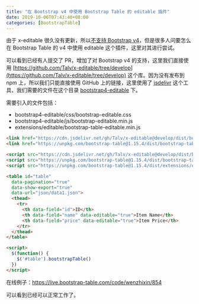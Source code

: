 ```yaml
---
title: "在 Bootstrap v4 中使用 Bootstrap Table 的 editable 插件"
date: 2019-10-06T07:43:40+08:00
categories: [BootstrapTable]
---
```


由于 x-editable 很久没有更新，所以[不支持 Bootstrap v4](https://github.com/wenzhixin/bootstrap-table/issues/3705)，但是很多人问要怎么在 Bootstrap Table 的 v4 中使用 editable 这个插件，这里对其进行尝试。

可以看到已经有人提交了 PR，增加了对 Bootstrap v4 的支持，这里我们直接使用 [https://github.com/Talv/x-editable/tree/develop](https://github.com/Talv/x-editable/tree/develop) 这个库。因为没有发布到 npm 上，所以我们只能直接使用 GitHub 上的链接，这里使用了 [jsdelivr](https://www.jsdelivr.com) 这个工具，我们需要的文件在这个目录 [bootstrap4-editable](https://cdn.jsdelivr.net/gh/Talv/x-editable@develop/dist/bootstrap4-editable/) 下。

需要引入的文件包括：

* bootstrap4-editable/css/bootstrap-editable.css
* bootstrap4-editable/js/bootstrap-editable.min.js
* extensions/editable/bootstrap-table-editable.min.js

```html
<link href="https://cdn.jsdelivr.net/gh/Talv/x-editable@develop/dist/bootstrap4-editable/css/bootstrap-editable.css" rel="stylesheet">
<link href="https://unpkg.com/bootstrap-table@1.15.4/dist/bootstrap-table.min.css" rel="stylesheet">

<script src="https://cdn.jsdelivr.net/gh/Talv/x-editable@develop/dist/bootstrap4-editable/js/bootstrap-editable.min.js"></script>
<script src="https://unpkg.com/bootstrap-table@1.15.4/dist/bootstrap-table.min.js"></script>
<script src="https://unpkg.com/bootstrap-table@1.15.4/dist/extensions/editable/bootstrap-table-editable.min.js"></script>

<table id="table"
  data-pagination="true"
  data-show-export="true"
  data-url="json/data1.json">
  <thead>
    <tr>
      <th data-field="id">ID</th>
      <th data-field="name" data-editable="true">Item Name</th>
      <th data-field="price" data-editable="true">Item Price</th>
    </tr>
  </thead>
</table>

<script>
  $(function() {
    $('#table').bootstrapTable()
  })
</script>
```

在线例子：https://live.bootstrap-table.com/code/wenzhixin/854

可以看到已经可以正常工作了。
